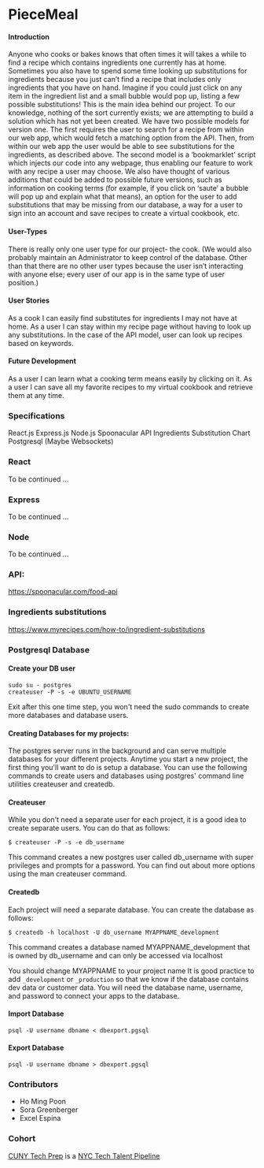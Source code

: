 # PieceMeal

#### Introduction
Anyone who cooks or bakes knows that often times it will takes a while to find a recipe which contains ingredients one currently has at home. Sometimes you also have to spend some time looking up substitutions for ingredients because you just can’t find a recipe that includes only ingredients that you have on hand. Imagine if you could just click on any item in the ingredient list and a small bubble would pop up, listing a few possible substitutions! This is the main idea behind our project. To our knowledge, nothing of the sort currently exists; we are attempting to build a solution which has not yet been created. We have two possible models for version one. The first requires the user to search for a recipe from within our web app, which would fetch a matching option from the API. Then, from within our web app the user would be able to see substitutions for the ingredients, as described above. The second model is a ‘bookmarklet’ script which injects our code into any webpage, thus enabling our feature to work with any recipe a user may choose. We also have thought of various additions that could be added to possible future versions, such as information on cooking terms (for example, if you click on ‘saute’ a bubble will pop up and explain what that means), an option for the user to add substitutions that may be missing from our database, a way for a user to sign into an account and save recipes to create a virtual cookbook, etc. 
 
#### User-Types 
There is really only one user type for our project- the cook. (We would also probably maintain an Administrator to keep control of the database. Other than that there are no other user types because the user isn’t interacting with anyone else; every user of our app is in the same type of user position.) 
 
#### User Stories 
As a cook I can easily find substitutes for ingredients I may not have at home. As a user I can stay within my recipe page without having to look up any substitutions. In the case of the API model, user can look up recipes based on keywords. 

#### Future Development 
As a user I can learn what a cooking term means easily by clicking on it. As a user I can save all my favorite recipes to my virtual cookbook and retrieve them at any time. 

### Specifications
React.js
Express.js
Node.js
Spoonacular API
Ingredients Substitution Chart
Postgresql
(Maybe Websockets)


### React
To be continued ...


### Express
To be continued ...


### Node
To be continued ...


### API:
https://spoonacular.com/food-api


### Ingredients substitutions
https://www.myrecipes.com/how-to/ingredient-substitutions


### Postgresql Database

#### Create your DB user
```
sudo su - postgres
createuser -P -s -e UBUNTU_USERNAME
```
Exit after this one time step, you won't need the sudo commands to create more databases and database users.

#### Creating Databases for my projects:
The postgres server runs in the background and can serve multiple databases for your different projects. Anytime you start a new project, the first thing you'll want to do is setup a database. You can use the following commands to create users and databases using postgres' command line utilities createuser and createdb.

#### Createuser
While you don't need a separate user for each project, it is a good idea to create separate users. You can do that as follows:
```
$ createuser -P -s -e db_username
```
This command creates a new postgres user called db_username with super privileges and prompts for a password. You can find out about more options using the man createuser command.

#### Createdb
Each project will need a separate database. You can create the database as follows:
```
$ createdb -h localhost -U db_username MYAPPNAME_development
```
This command creates a database named MYAPPNAME_development that is owned by db_username and can only be accessed via localhost

You should change MYAPPNAME to your project name
It is good practice to add `_development` or `_production` so that we know if the database contains dev data or customer data.
You will need the database name, username, and password to connect your apps to the database.

#### Import Database
```
psql -U username dbname < dbexport.pgsql 
```

#### Export Database
```
psql -U username dbname > dbexport.pgsql
```

### Contributors
- Ho Ming Poon
- Sora Greenberger
- Excel Espina


### Cohort
[CUNY Tech Prep](http://cunytechprep.nyc/) is a [NYC Tech Talent Pipeline](http://www.techtalentpipeline.nyc/)
